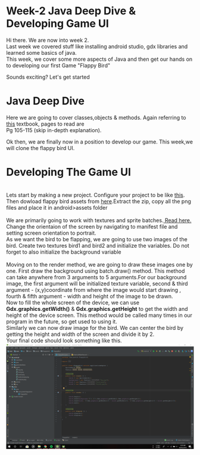 <h1>Week-2 Java Deep Dive & Developing Game UI </h1>

Hi there. We are now into week 2.<br>
Last week we covered stuff like installing android studio, gdx libraries and learned some basics of java.<br>
This week, we cover some more aspects of Java and then get our hands on to developing our first Game "Flappy Bird"<br>

Sounds exciting? Let's get started

<h1> Java Deep Dive</h1>
Here we are going to cover classes,objects & methods.
Again referring to <a href="http://iiti.ac.in/people/~tanimad/JavaTheCompleteReference.pdf">this</a> textbook, pages to read are<br>
Pg 105-115 (skip in-depth explanation).<br>
  
Ok then, we are finally now in a position to develop our game. This week,we will clone the flappy bird UI.<br>

<h1> Developing The Game UI</h1>
<br>
Lets start by making a new project. Configure your project to be like <a href="https://raw.githubusercontent.com/thecoderpb/Android-Game-Development-With-LibGDX/master/blobs/libgdx.png">this</a>.<br>
Then dowload flappy bird assets from <a href="">here</a>.Extract the zip, copy all the png files and place it in android>assets folder<br><br>
We are primarily going to work with textures and sprite batches.<a href="https://github.com/libgdx/libgdx/wiki/Textures,-textureregion-and-spritebatch"> Read here.</a><br>
Change the orientaion of the screen by navigating to manifest file and setting screen orientation to portrait.<br>
As we want the bird to be flapping, we are going to use two images of the bird. Create two textures bird1 and bird2 and initialize the variables. Do not forget to also initialize the background variable<br><br>
Moving on to the render method, we are going to draw these images one by one. First draw the background using batch.draw() method. This method can take anywhere from 3 arguments to 5 arguments.For our background image, the first argument will be initialized texture variable, second & third argument - (x,y)coordinate from where the image would start drawing , fourth & fifth argument - width and height of the image to be drawn.<br>
Now to fill the whole screen of the device, we can use <b>Gdx.graphics.getWidth()</b> & <b>Gdx.graphics.getHeight</b> to get the width and height of the device screen. This method would be called many times in our program in the future, so get used to using it.<br>
Similarly we can now draw image for the bird. We can center the bird by getting the height and width of the screen and divide it by 2.<br>
Your final code should look something like this.<br>
<img src="https://raw.githubusercontent.com/thecoderpb/Android-Game-Development-With-LibGDX/master/blobs/code-pt1.png" alt="loading"><br>

